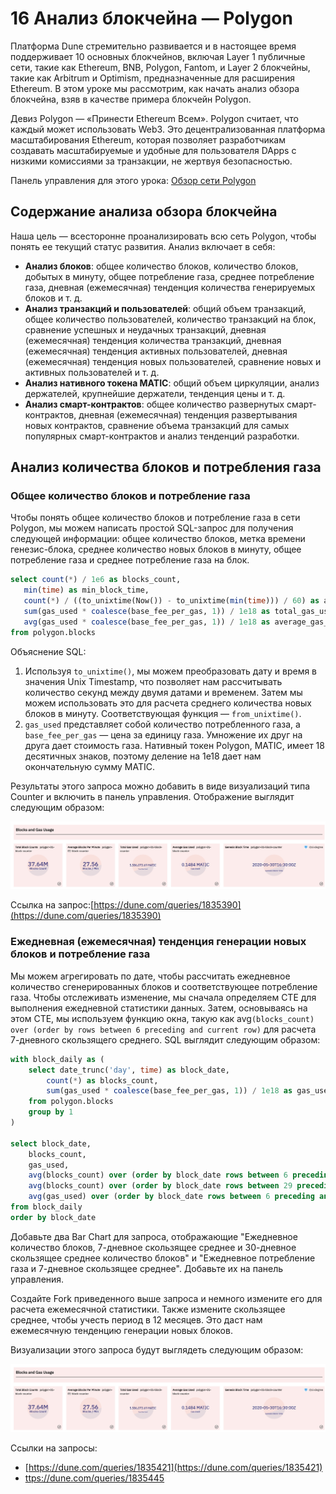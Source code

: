 # 16 Анализ блокчейна — Polygon

Платформа Dune стремительно развивается и в настоящее время поддерживает 10 основных блокчейнов, включая Layer 1 публичные сети, такие как Ethereum, BNB, Polygon, Fantom, и Layer 2 блокчейны, такие как Arbitrum и Optimism, предназначенные для расширения Ethereum. В этом уроке мы рассмотрим, как начать анализ обзора блокчейна, взяв в качестве примера блокчейн Polygon.

Девиз Polygon — «Принести Ethereum Всем». Polygon считает, что каждый может использовать Web3. Это децентрализованная платформа масштабирования Ethereum, которая позволяет разработчикам создавать масштабируемые и удобные для пользователя DApps с низкими комиссиями за транзакции, не жертвуя безопасностью.

Панель управления для этого урока: [Обзор сети Polygon](https://dune.com/sixdegree/polygOnchain-overview)<a id="jump_8"></a>

## Содержание анализа обзора блокчейна

Наша цель — всесторонне проанализировать всю сеть Polygon, чтобы понять ее текущий статус развития. Анализ включает в себя:

* **Анализ блоков**: общее количество блоков, количество блоков, добытых в минуту, общее потребление газа, среднее потребление газа, дневная (ежемесячная) тенденция количества генерируемых блоков и т. д.
* **Анализ транзакций и пользователей**: общий объем транзакций, общее количество пользователей, количество транзакций на блок, сравнение успешных и неудачных транзакций, дневная (ежемесячная) тенденция количества транзакций, дневная (ежемесячная) тенденция активных пользователей, дневная (ежемесячная) тенденция новых пользователей, сравнение новых и активных пользователей и т. д.
* **Анализ нативного токена MATIC**: общий объем циркуляции, анализ держателей, крупнейшие держатели, тенденция цены и т. д.
* **Анализ смарт-контрактов**: общее количество развернутых смарт-контрактов, дневная (ежемесячная) тенденция развертывания новых контрактов, сравнение объема транзакций для самых популярных смарт-контрактов и анализ тенденций разработки.

## Анализ количества блоков и потребления газа

### Общее количество блоков и потребление газа

Чтобы понять общее количество блоков и потребление газа в сети Polygon, мы можем написать простой SQL-запрос для получения следующей информации: общее количество блоков, метка времени генезис-блока, среднее количество новых блоков в минуту, общее потребление газа и среднее потребление газа на блок.

``` sql
select count(*) / 1e6 as blocks_count,
   min(time) as min_block_time,
   count(*) / ((to_unixtime(Now()) - to_unixtime(min(time))) / 60) as avg_block_per_minute,
   sum(gas_used * coalesce(base_fee_per_gas, 1)) / 1e18 as total_gas_used,
   avg(gas_used * coalesce(base_fee_per_gas, 1)) / 1e18 as average_gas_used
from polygon.blocks
```

Объяснение SQL:

1. Используя `to_unixtime()`, мы можем преобразовать дату и время в значения Unix Timestamp, что позволяет нам рассчитывать количество секунд между двумя датами и временем. Затем мы можем использовать это для расчета среднего количества новых блоков в минуту. Соответствующая функция — `from_unixtime()`.
2. `gas_used` представляет собой количество потребленного газа, а `base_fee_per_gas` — цена за единицу газа. Умножение их друг на друга дает стоимость газа. Нативный токен Polygon, MATIC, имеет 18 десятичных знаков, поэтому деление на 1e18 дает нам окончательную сумму MATIC.

Результаты этого запроса можно добавить в виде визуализаций типа Counter и включить в панель управления. Отображение выглядит следующим образом:

![](img/ch16_image_01.png)

Ссылка на запрос:[https://dune.com/queries/1835390](https://dune.com/queries/1835390)<a id="jump_8"></a>

### Ежедневная (ежемесячная) тенденция генерации новых блоков и потребление газа

Мы можем агрегировать по дате, чтобы рассчитать ежедневное количество сгенерированных блоков и соответствующее потребление газа. Чтобы отслеживать изменение, мы сначала определяем CTE для выполнения ежедневной статистики данных. Затем, основываясь на этом CTE, мы используем функцию окна, такую как avg`(blocks_count) over (order by rows between 6 preceding and current row)` для расчета 7-дневного скользящего среднего. SQL выглядит следующим образом:

``` sql
with block_daily as (
    select date_trunc('day', time) as block_date,
        count(*) as blocks_count,
        sum(gas_used * coalesce(base_fee_per_gas, 1)) / 1e18 as gas_used
    from polygon.blocks
    group by 1
)

select block_date,
    blocks_count,
    gas_used,
    avg(blocks_count) over (order by block_date rows between 6 preceding and current row) as ma_7_days_blocks_count,
    avg(blocks_count) over (order by block_date rows between 29 preceding and current row) as ma_30_days_blocks_count,
    avg(gas_used) over (order by block_date rows between 6 preceding and current row) as ma_7_days_gas_used
from block_daily
order by block_date
```

Добавьте два Bar Chart для запроса, отображающие "Ежедневное количество блоков, 7-дневное скользящее среднее и 30-дневное скользящее среднее количество блоков" и "Ежедневное потребление газа и 7-дневное скользящее среднее". Добавьте их на панель управления.

Создайте Fork приведенного выше запроса и немного измените его для расчета ежемесячной статистики. Также измените скользящее среднее, чтобы учесть период в 12 месяцев. Это даст нам ежемесячную тенденцию генерации новых блоков.

Визуализации этого запроса будут выглядеть следующим образом:

![](img/ch16_image_01.png)

Ссылки на запросы:
* [https://dune.com/queries/1835421](https://dune.com/queries/1835421)<a id="jump_8"></a>
* [ttps://dune.com/queries/1835445](ttps://dune.com/queries/1835445)<a id="jump_8"></a>
